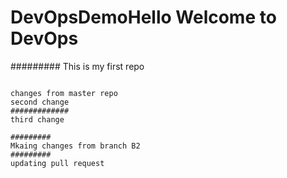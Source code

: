 # DevOpsDemoHello Welcome to DevOps
#########
This is my first repo
~~~~~~~~~

changes from master repo
second change
#############
third change

#########
Mkaing changes from branch B2
#########
updating pull request
